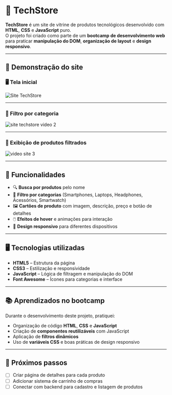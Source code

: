 # 🛒 TechStore  

**TechStore** é um site de vitrine de produtos tecnológicos desenvolvido com **HTML**, **CSS** e **JavaScript** puro.  
O projeto foi criado como parte de um **bootcamp de desenvolvimento web** para praticar **manipulação do DOM**, **organização de layout** e **design responsivo**.  

---

## 📸 Demonstração do site  

### 🖥️ Tela inicial  
![Site TechStore](https://github.com/user-attachments/assets/d1c38833-ba06-4308-8644-570c794bc735)  

---

### 📂 Filtro por categoria  
![site techstore video 2](https://github.com/user-attachments/assets/fd459128-3544-4e35-b47f-1f5b74595887)  

---

### 🎯 Exibição de produtos filtrados  
![video site 3](https://github.com/user-attachments/assets/c4e47669-8641-4c4f-82ba-802fcadb2ad9)  

---

## 📌 Funcionalidades
- 🔍 **Busca por produtos** pelo nome  
- 📂 **Filtro por categorias** (Smartphones, Laptops, Headphones, Acessórios, Smartwatch)  
- 🖼️ **Cartões de produto** com imagem, descrição, preço e botão de detalhes  
- 🖱️ **Efeitos de hover** e animações para interação  
- 📱 **Design responsivo** para diferentes dispositivos  

---

## 🖥️ Tecnologias utilizadas
- **HTML5** – Estrutura da página  
- **CSS3** – Estilização e responsividade  
- **JavaScript** – Lógica de filtragem e manipulação do DOM  
- **Font Awesome** – Ícones para categorias e interface  

---

## 📚 Aprendizados no bootcamp
Durante o desenvolvimento deste projeto, pratiquei:
- Organização de código **HTML**, **CSS** e **JavaScript**  
- Criação de **componentes reutilizáveis** com JavaScript  
- Aplicação de **filtros dinâmicos**  
- Uso de **variáveis CSS** e boas práticas de design responsivo  

---

## 📅 Próximos passos
- [ ] Criar página de detalhes para cada produto  
- [ ] Adicionar sistema de carrinho de compras  
- [ ] Conectar com backend para cadastro e listagem de produtos  

